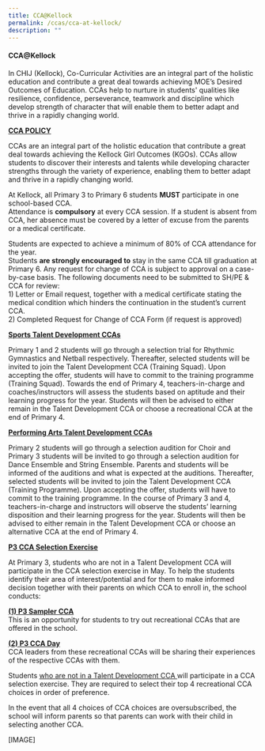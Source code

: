 ```yaml
---
title: CCA@Kellock
permalink: /ccas/cca-at-kellock/
description: ""
---
```

<h4>CCA@Kellock</h4> 
<p>In CHIJ (Kellock), Co-Curricular Activities are an integral part of the holistic education and contribute a great deal towards achieving MOE’s Desired Outcomes of Education. CCAs help to nurture in students' qualities like resilience, confidence, perseverance, teamwork and discipline which develop strength of character that will enable them to better adapt and thrive in a rapidly changing world.</p>
<p><b><u>CCA POLICY </u></b><br>

CCAs are an integral part of the holistic education that contribute a great deal towards achieving the Kellock Girl Outcomes (KGOs). CCAs allow students to discover their interests and talents while developing character strengths through the variety of experience, enabling them to better adapt and thrive in a rapidly changing world.</p>

<p>At Kellock, all Primary 3 to Primary 6 students <b>MUST</b> participate in one school-based CCA. <br>
Attendance is <b>compulsory</b> at every CCA session. If a student is absent from CCA, her absence must be covered by a letter of excuse from the parents or a medical certificate.
</p>

<p>Students are expected to achieve a minimum of 80% of CCA attendance for the year.<br>
Students <b>are strongly encouraged to</b> stay in the same CCA till graduation at Primary 6. Any request for change of CCA is subject to approval on a case-by-case basis. The following documents need to be submitted to SH/PE & CCA for review: <br>
1)	Letter or Email request, together with a medical certificate stating the medical condition which hinders the continuation in the student’s current CCA. <br>
2)	Completed Request for Change of CCA Form (if request is approved)
</p>

<p><b><u>Sports Talent Development CCAs</u></b></p>

<p>Primary 1 and 2 students will go through a selection trial for Rhythmic Gymnastics and Netball respectively. Thereafter, selected students will be invited to join the Talent Development CCA (Training Squad). Upon accepting the offer, students will have to commit to the training programme (Training Squad). Towards the end of Primary 4,  teachers-in-charge and coaches/instructors will assess the students based on aptitude and their learning progress for the year. Students will then be advised to either remain in the Talent Development CCA or choose a recreational CCA at the end of Primary 4.</p>



<p><b><u>Performing Arts Talent Development CCAs</u></b></p>
 
<p>Primary 2 students will go through a selection audition for Choir and Primary 3 students will be invited to go through a selection audition for Dance Ensemble and String Ensemble. Parents and students will be informed of the auditions and what is expected at the auditions. Thereafter, selected students will be invited to join the Talent Development CCA (Training Programme). Upon accepting the offer, students will have to commit to the training programme. In the course of Primary 3 and 4, teachers-in-charge and instructors will observe the students’ learning disposition and their learning progress for the year. Students will then be advised to either remain in the Talent Development CCA or choose an alternative CCA at the end of Primary 4.</p>

<p><b><u>P3 CCA Selection Exercise</u></b></p>


<p>At Primary 3, students who are not in a Talent Development CCA will participate in the CCA selection exercise in May. To help the students identify their area of interest/potential and for them to make informed decision together with their parents on which CCA to enroll in, the school conducts: </p>

<p><b><u> (1) P3 Sampler CCA</u></b><br>
                    This is an opportunity for students to try out recreational CCAs that are offered in the school.  <br>

 
<b><u> (2) P3 CCA Day </u></b><br>
                    CCA leaders from these recreational CCAs will be sharing their experiences of the respective CCAs with them. <br> 

Students <u>who are not in a Talent Development CCA </u>will participate in a CCA selection exercise. They are required to select their top 4 recreational CCA choices in order of preference. <br>

In the event that all 4 choices of CCA choices are oversubscribed, the school will inform parents so that parents can work with their child in selecting another CCA. </p>

[IMAGE]

